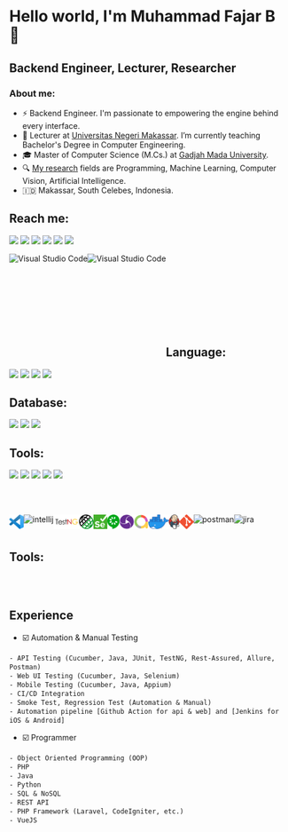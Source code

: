 # Hello world, I'm Muhammad Fajar B 🐼
## Backend Engineer, Lecturer, Researcher

### About me:

- ⚡ Backend Engineer. I'm passionate to empowering the engine behind every interface.
- 💼 Lecturer at [Universitas Negeri Makassar][unm]. I’m currently teaching Bachelor's Degree in Computer Engineering.
- 🎓 Master of Computer Science (M.Cs.) at [Gadjah Mada University][ugm].
- 🔍 [My research][google_scholar] fields are Programming, Machine Learning, Computer Vision, Artificial Intelligence. 
- 🇮🇩 Makassar, South Celebes, Indonesia.

## Reach me:
[<img src="https://img.shields.io/badge/LinkedIn-0A66C2?logo=linkedin&logoColor=ffffff">][linkedin]
[<img src="https://img.shields.io/badge/YouTube-FF0000?logo=youtube&logoColor=ffffff">][youtube]
[<img src="https://img.shields.io/badge/Telegram-26A5E4?logo=telegram&logoColor=ffffff">][telegram]
[<img src="https://img.shields.io/badge/Instagram-E4405F?logo=instagram&logoColor=ffffff">][instagram]
[<img src="https://img.shields.io/badge/Facebook-0866FF?logo=facebook&logoColor=ffffff">][facebook]
[<img src="https://img.shields.io/badge/Medium-000000?logo=medium&logoColor=ffffff">][medium]


<img align="left" height="175px" alt="Visual Studio Code" src="https://github-readme-stats.vercel.app/api?username=muhammadfajarb&theme=gotham&show_icons=true" />
<img align="left" height="175px" alt="Visual Studio Code" src="https://github-readme-stats.vercel.app/api/top-langs/?username=muhammadfajarb&layout=compact&theme=gotham" />

<br><br><br><br><br><br><br><br>

## Language:
<img src="https://img.shields.io/badge/PHP-6F42C1">
<img src="https://img.shields.io/badge/Python-306998">
<img src="https://img.shields.io/badge/Java-EE9000">
<img src="https://img.shields.io/badge/GO-00ACD7">

## Database:
<img src="https://img.shields.io/badge/MySQL-0E6EB8">
<img src="https://img.shields.io/badge/MongoDB-3FA037">
<img src="https://img.shields.io/badge/Oracle-B22222">

## Tools:
<img src="https://img.shields.io/badge/Visual Studio Code-0E6EB8">
<img src="https://img.shields.io/badge/Intellij Idea-1E90FF">
<img src="https://img.shields.io/badge/Docker-2496ED">
<img src="https://img.shields.io/badge/Selenium-43B02A">
<img src="https://img.shields.io/badge/TestNG-D0ED57">

<br><br>

[<img align="left" alt="Visual Studio Code" height="26px" src="img/vscode.png" />][vscode]
[<img align="left" alt="intellij" height="26px" src="https://upload.wikimedia.org/wikipedia/commons/thumb/9/9c/IntelliJ_IDEA_Icon.svg/1024px-IntelliJ_IDEA_Icon.svg.png"/>][intellij]
[<img align="left" alt="TestNG" height="26px" src="img/testng.png" />][testng]
[<img align="left" alt="Rest Assured" height="26px" src="img/restassured.png" />][restassured]
[<img align="left" alt="Selenium" height="26px" src="img/selenium.png" />][selenium]
[<img align="left" alt="Cucumber" height="26px" src="img/cucumber.png" />][cucumber]
[<img align="left" alt="Appium" height="26px" src="img/appium.png" />][appium]
[<img align="left" alt="Allure report" height="26px" src="img/allure.png" />][allure]
[<img align="left" alt="Docker" height="26px" src="img/docker.png" />][docker]
[<img align="left" alt="Jenkins" height="26px" src="img/jenkins.png" />][jenkins]
[<img align="left" alt="Git" height="26px" src="img/git.png" />][git]
[<img align="left" alt="postman" height="26px" src="https://res.cloudinary.com/postman/image/upload/t_team_logo/v1629869194/team/2893aede23f01bfcbd2319326bc96a6ed0524eba759745ed6d73405a3a8b67a8"/>][postman]
[<img align="left" alt="jira" height="26px" src="https://astraapps.astra.co.id/jira-software/images/atlassian-jira-logo-large.png"/>][jira]

<br/><br/>

## Tools:

<br/><br/>

## Experience
- ☑️ Automation & Manual Testing
```
- API Testing (Cucumber, Java, JUnit, TestNG, Rest-Assured, Allure, Postman)
- Web UI Testing (Cucumber, Java, Selenium)
- Mobile Testing (Cucumber, Java, Appium)
- CI/CD Integration
- Smoke Test, Regression Test (Automation & Manual)
- Automation pipeline [Github Action for api & web] and [Jenkins for iOS & Android]
```
- ☑️ Programmer
```
- Object Oriented Programming (OOP)
- PHP
- Java
- Python
- SQL & NoSQL
- REST API
- PHP Framework (Laravel, CodeIgniter, etc.)
- VueJS
```


[unm]: https://unm.ac.id/
[ugm]: https://ugm.ac.id/
[google_scholar]: https://scholar.google.co.id/citations?user=I-jU2JUAAAAJ
[linkedin]: https://www.linkedin.com/in/muhammadfajarb
[youtube]: https://www.youtube.com/@muhammadfajarb
[telegram]: https://t.me/muhammadfajarb
[instagram]: https://www.instagram.com/muhammadfajarb
[facebook]: https://www.facebook.com/muhammadfajarb
[medium]: https://medium.com/@muhammadfajarb

[vscode]: https://code.visualstudio.com/
[git]: https://git-scm.com/
[appium]: http://appium.io/
[selenium]: https://www.selenium.dev/
[cucumber]: https://cucumber.io/
[java]: https://www.java.com/
[php]: https://www.php.net/
[python]: https://www.python.org/
[testng]: https://testng.org/doc
[restassured]: https://rest-assured.io/
[allure]: https://docs.qameta.io/allure/
[jenkins]: https://www.jenkins.io/
[docker]: https://www.docker.com/
[intellij]: https://www.jetbrains.com/idea/
[postman]: https://www.postman.com/
[jira]: https://www.atlassian.com/software/jira

[mysql]: https://www.mysql.com/
[github]: https://github.com/muhammadfajarb